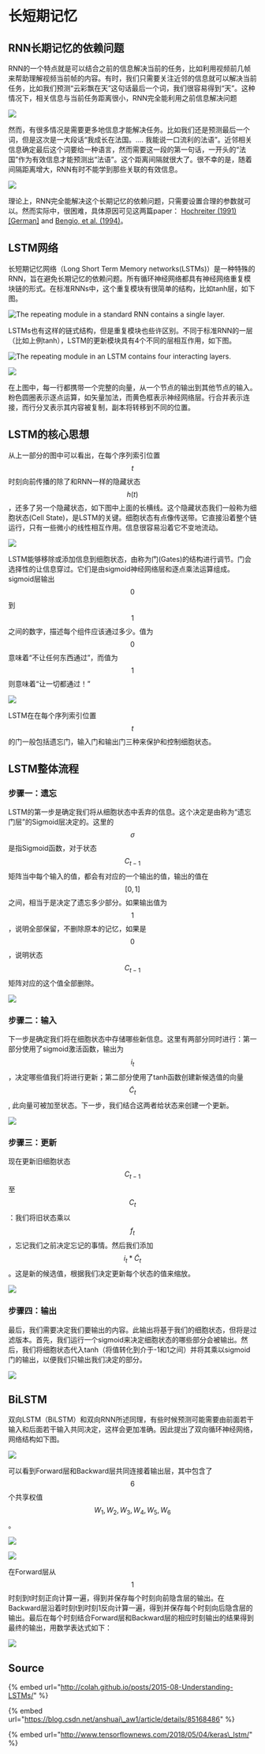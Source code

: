 # 长短期记忆

## RNN长期记忆的依赖问题

RNN的一个特点就是可以结合之前的信息解决当前的任务，比如利用视频前几帧来帮助理解视频当前帧的内容。有时，我们只需要关注近邻的信息就可以解决当前任务，比如我们预测“云彩飘在天”这句话最后一个词，我们很容易得到“天”。这种情况下，相关信息与当前任务距离很小，RNN完全能利用之前信息解决问题

![](../../../.gitbook/assets/rnn-shorttermdepdencies.png)

然而，有很多情况是需要更多地信息才能解决任务。比如我们还是预测最后一个词，但是这次是一大段话“我成长在法国。.... 我能说一口流利的法语”。近邻相关信息确定最后这个词要给一种语言，然而需要这一段的第一句话，一开头的“法国”作为有效信息才能预测出“法语”。这个距离间隔就很大了。很不幸的是，随着间隔距离增大，RNN有时不能学到那些关联的有效信息。

![](../../../.gitbook/assets/rnn-longtermdependencies.png)

理论上，RNN完全能解决这个长期记忆的依赖问题，只需要设置合理的参数就可以。然而实际中，很困难，具体原因可见这两篇paper： [Hochreiter \(1991\) \[German\]](http://people.idsia.ch/~juergen/SeppHochreiter1991ThesisAdvisorSchmidhuber.pdf) and [Bengio, et al. \(1994\)](http://www-dsi.ing.unifi.it/~paolo/ps/tnn-94-gradient.pdf)。

## LSTM网络

长短期记忆网络（Long Short Term Memory networks\(LSTMs\)）是一种特殊的RNN，旨在避免长期记忆的依赖问题。所有循环神经网络都具有神经网络重复模块链的形式。在标准RNNs中，这个重复模块有很简单的结构，比如tanh层，如下图。

![The repeating module in a standard RNN contains a single layer.](../../../.gitbook/assets/lstm3-simplernn.png)

LSTMs也有这样的链式结构，但是重复模块也些许区别。不同于标准RNN的一层（比如上例tanh），LSTM的更新模块具有4个不同的层相互作用，如下图。

![The repeating module in an LSTM contains four interacting layers.](../../../.gitbook/assets/lstm3-chain.png)

![](../../../.gitbook/assets/lstm2-notation.png)

在上图中，每一行都携带一个完整的向量，从一个节点的输出到其他节点的输入。粉色圆圈表示逐点运算，如矢量加法，而黄色框表示神经网络层。行合并表示连接，而行分叉表示其内容被复制，副本将转移到不同的位置。

## LSTM的核心思想

从上一部分的图中可以看出，在每个序列索引位置 $$t$$ 时刻向前传播的除了和RNN一样的隐藏状态 $$h(t)$$ ，还多了另一个隐藏状态，如下图中上面的长横线。这个隐藏状态我们一般称为细胞状态\(Cell State\)，是LSTM的关键。细胞状态有点像传送带。它直接沿着整个链运行，只有一些微小的线性相互作用。信息很容易沿着它不变地流动。

![](../../../.gitbook/assets/lstm3-c-line.png)

LSTM能够移除或添加信息到细胞状态，由称为门\(Gates\)的结构进行调节。门会选择性的让信息穿过。它们是由sigmoid神经网络层和逐点乘法运算组成。sigmoid层输出 $$0$$ 到 $$1$$ 之间的数字，描述每个组件应该通过多少。值为 $$0$$ 意味着“不让任何东西通过”，而值为 $$1$$ 则意味着“让一切都通过！”

![](../../../.gitbook/assets/lstm3-gate.png)

LSTM在在每个序列索引位置 $$t$$ 的门一般包括遗忘门，输入门和输出门三种来保护和控制细胞状态。

## LSTM整体流程

### 步骤一：遗忘

LSTM的第一步是确定我们将从细胞状态中丢弃的信息。这个决定是由称为“遗忘门层”的Sigmoid层决定的。这里的 $$\sigma$$ 是指Sigmoid函数，对于状态 $$C_{t-1}$$ 矩阵当中每个输入的值，都会有对应的一个输出的值，输出的值在 $$[0,1]$$ 之间，相当于是决定了遗忘多少部分。如果输出值为 $$1$$ ，说明全部保留，不删除原本的记忆，如果是 $$0$$ ，说明状态 $$C_{t-1}$$ 矩阵对应的这个值全部删除。

![](../../../.gitbook/assets/lstm3-focus-f.png)

### 步骤二：输入

下一步是确定我们将在细胞状态中存储哪些新信息。这里有两部分同时进行：第一部分使用了sigmoid激活函数，输出为 $$i_t$$ ，决定哪些值我们将进行更新；第二部分使用了tanh函数创建新候选值的向量 $$\tilde{C}_t$$ , 此向量可被加至状态。下一步，我们结合这两者给状态来创建一个更新。

![](../../../.gitbook/assets/lstm3-focus-i.png)

### 步骤三：更新

现在更新旧细胞状态 $$C_{t-1}$$ 至 $$C_t$$ ：我们将旧状态乘以 $$f_t$$ ，忘记我们之前决定忘记的事情。然后我们添加 $$i_t*\tilde{C}_t$$ 。这是新的候选值，根据我们决定更新每个状态的值来缩放。

![](../../../.gitbook/assets/lstm3-focus-c.png)

### 步骤四：输出

最后，我们需要决定我们要输出的内容。此输出将基于我们的细胞状态，但将是过滤版本。首先，我们运行一个sigmoid来决定细胞状态的哪些部分会被输出。然后，我们将细胞状态代入tanh（将值转化到介于-1和1之间）并将其乘以sigmoid门的输出，以便我们只输出我们决定的部分。

![](../../../.gitbook/assets/lstm3-focus-o.png)

## BiLSTM

双向LSTM（BiLSTM）和双向RNN所述同理，有些时候预测可能需要由前面若干输入和后面若干输入共同决定，这样会更加准确。因此提出了双向循环神经网络，网络结构如下图。

![](../../../.gitbook/assets/wf2quaevls.png)

可以看到Forward层和Backward层共同连接着输出层，其中包含了 $$6$$ 个共享权值 $$W_1,W_2,W_3,W_4,W_5,W_6$$ 。

![](../../../.gitbook/assets/tu-shi-yi.png)

![](../../../.gitbook/assets/spjuakl62r.png)

在Forward层从 $$1$$ 时刻到t时刻正向计算一遍，得到并保存每个时刻向前隐含层的输出。在Backward层沿着时刻t到时刻1反向计算一遍，得到并保存每个时刻向后隐含层的输出。最后在每个时刻结合Forward层和Backward层的相应时刻输出的结果得到最终的输出，用数学表达式如下：

![](../../../.gitbook/assets/tu-shi-er.png)



## Source

{% embed url="http://colah.github.io/posts/2015-08-Understanding-LSTMs/" %}

{% embed url="https://blog.csdn.net/anshuai\_aw1/article/details/85168486" %}

{% embed url="http://www.tensorflownews.com/2018/05/04/keras\_lstm/" %}



